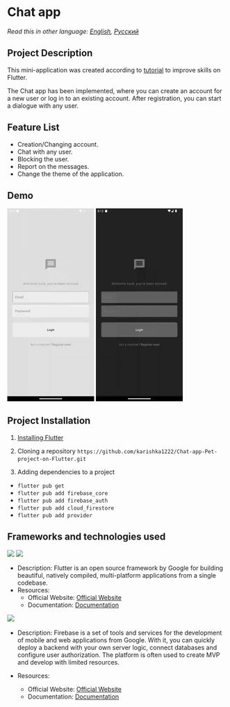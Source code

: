 # Chat app

_Read this in other language: [English](README.md), [Русский](README.ru.md)_

## Project Description

This mini-application was created according to [tutorial](https://www.youtube.com/watch?v=k7gM7OIZf0Y&t=4227s ) to improve skills on Flutter.

The Chat app has been implemented, where you can create an account for a new user or log in to an existing account. After registration, you can start a dialogue with any user.

## Feature List

- Creation/Changing account.
- Chat with any user.
- Blocking the user.
- Report on the messages.
- Change the theme of the application.

## Demo

<img src="assets/chat demo.gif" width="200" />

<img src="assets/chat demo dark.gif" width="200" />

## Project Installation

1. [Installing Flutter](https://docs.flutter.dev/get-started/install)

2. Cloning a repository
   `https://github.com/karishka1222/Chat-app-Pet-project-on-Flutter.git`

3. Adding dependencies to a project

- `flutter pub get`
- `flutter pub add firebase_core`
- `flutter pub add firebase_auth`
- `flutter pub add cloud_firestore`
- `flutter pub add provider`

## Frameworks and technologies used

<img src="https://img.shields.io/badge/Flutter%20-%2302569B.svg?&style=for-the-badge&logo=Flutter&logoColor=white" />

<img src="https://img.shields.io/badge/dart-%230175C2.svg?&style=for-the-badge&logo=dart&logoColor=white"/>

* Description: Flutter is an open source framework by Google for building beautiful, natively compiled, multi-platform applications from a single codebase.
* Resources:
  * Official Website: [Official Website](https://flutter.dev/)
  * Documentation: [Documentation](https://docs.flutter.dev/)

<img src="https://img.shields.io/badge/firebase%20-%23039BE5.svg?&style=for-the-badge&logo=firebase"/>

* Description: Firebase is a set of tools and services for the development of mobile and web applications from Google. With it, you can quickly deploy a backend with your own server logic, connect databases and configure user authorization. The platform is often used to create MVP and develop with limited resources.

* Resources:
  * Official Website: [Official Website](https://firebase.google.com/)
  * Documentation: [Documentation](https://firebase.google.com/docs?hl=ru)
